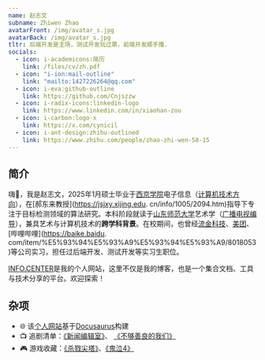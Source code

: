 ```yaml
---
name: 赵志文
subname: Zhiwen Zhao
avatarFront: /img/avatar_s.jpg
avatarBack: /img/avatar_s.jpg
tltr: 后端开发是主场，测试开发玩过票，前端开发顺手撸.
socials:
  - icon: i-academicons:简历
    link: /files/cv/zh.pdf
  - icon: "i-ion:mail-outline"
    link: "mailto:1427226264@qq.com"
  - icon: i-eva:github-outline
    link: https://github.com/Cnjszzw
  - icon: i-radix-icons:linkedin-logo
    link: https://www.linkedin.com/in/xiaohan-zou
  - icon: i-carbon:logo-x
    link: https://x.com/cynicil
  - icon: i-ant-design:zhihu-outlined
    link: https://www.zhihu.com/people/zhao-zhi-wen-58-15
---
```



## 简介

嗨👋，我是赵志文，2025年1月硕士毕业于[西京学院](https://www.xijing.edu.cn/)电子信息（[计算机技术方向](https://jsjxy.xijing.edu.cn/)），在[郝东来教授](https://jsjxy.xijing.edu.
cn/info/1005/2094.htm)指导下专注于目标检测领域的算法研究。本科阶段就读于[山东师范大学](https://www.sdnu.edu.cn/)艺术学（[广播电视编导](http://www.cbxy.sdnu.edu.cn/)），兼具艺术与计算机技术的**跨学科背景**。在校期间，也曾经[流金科技](https://www.bjljsy.com/)、[美团](https://baike.baidu.com/item/%E7%BE%8E%E5%9B%A2?fromModule=lemma_search-box)、 [哔哩哔哩](https://baike.baidu.
com/item/%E5%93%94%E5%93%A9%E5%93%94%E5%93%A9/8018053)等公司实习，担任过后端开发、测试开发等实习生职位。

[INFO.CENTER](http://cnjszzw.github.io)是我的个人网站，这里不仅是我的博客，也是一个集合文档、工具与技术分享的平台。欢迎探索！

## 杂项

- 🌐 该[个人网站](https://github.com/Cnjszzw/cnjszzw.github.io)基于[Docusaurus](https://docusaurus.io/)构建
- 📺 追剧清单：[《新闻编辑室》](https://movie.douban.com/subject/6142597/)、  [《不够善良的我们》](https://movie.douban.com/subject/36151693/)
- 🎮 游戏收藏：[《杀戮尖塔》](https://store.steampowered.com/app/646570/)、[《鬼泣4》](https://store.steampowered.com/app/329050)  

